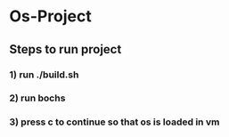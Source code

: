 # Os-Project #

## Steps to run project ##

### 1) run ./build.sh ###
### 2) run bochs ###
### 3) press c to continue so that os is loaded in vm ###

